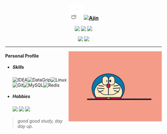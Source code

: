 ### <div align="center"><img src="assets/img/HelloKitty.gif" alt="Hi" width="50"/>[![Ajin](https://readme-typing-svg.herokuapp.com?font=Xingkai+SC&weight=700&size=30&duration=2000&pause=10000&color=BBBBBB&center=true&width=280&lines=Hi+%F0%9F%91%8B%2C+I'm+Ajin)](https://xwj1024.github.io)</div>

<p align="center">
    <img src="https://img.shields.io/github/stars/xwj1024"/>
    <img src="https://img.shields.io/github/followers/xwj1024"/>
    <img src="https://komarev.com/ghpvc/?username=xwj1024"/>
</p>
<p align="center">
    <img src="https://github-readme-stats.vercel.app/api?username=xwj1024&count_private=true&theme=dark&show_icons=true" height="165"/>
    <img src="https://github-readme-stats.vercel.app/api/top-langs/?username=xwj1024&theme=dark&show_icons=true" height="165"/>
</p>
<hr>
<img align="right" width="300" src="assets/img/Doraemon.gif"/>



#### Personal Profile


- ##### Skills

  ![IDEA](https://img.shields.io/badge/-IDEA-%23E34C26?style=flat&logo=Intellij-idea&logoColor=ffffff)![DataGrip](https://img.shields.io/badge/-DataGrip-%23197CBE?style=flat&logo=datagrip&logoColor=000000&labelColor=%33E34C26&color=%33E34C26)![Linux](https://img.shields.io/badge/-Linux-%23ECD83E?style=flat&logo=linux&logoColor=000000&labelColor=%ffffff&color=%23ECD83E)![Git](https://img.shields.io/badge/-Git-%23ED5A47?style=flat&logo=git&logoColor=%23ffffff)![MySQL](https://img.shields.io/badge/-MySQL-%230066B8?style=flat&logo=mysql&logoColor=ffffff)![Redis](https://img.shields.io/badge/-Redis-%23E34C26?style=flat&logo=redis&logoColor=ffffff)

- ##### Hobbies

  <img src="https://img.shields.io/badge/Guitar-🎸-fbbd18"> <img src="https://img.shields.io/badge/Basketball-🏀-fbbd18"> <img src="https://img.shields.io/badge/TableTennis-🏓️-fbbd18">

> ###### good good study, day day up.


